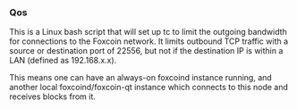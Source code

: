 ### Qos ###

This is a Linux bash script that will set up tc to limit the outgoing bandwidth for connections to the Foxcoin network. It limits outbound TCP traffic with a source or destination port of 22556, but not if the destination IP is within a LAN (defined as 192.168.x.x).

This means one can have an always-on foxcoind instance running, and another local foxcoind/foxcoin-qt instance which connects to this node and receives blocks from it.
